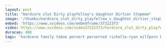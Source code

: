 ```yaml
---
layout: post
title: "Hardcore slut Dirty playfellow's daughter Dirtier Stepmom"
image: '/thumbs/hardcore_slut_dirty_playfellow_s_daughter_dirtier_stepmom.jpg'
embed: 'https://www.xvideos.com/embedframe/37322373'
video: https://www.xvideos.com/video37322373/hardcore_slut_dirty_playfellow_s_daughter_dirtier_stepmom
duracao: 480
tags: 'hardcore family taboo pervert perverted richelle-ryan milfporn brenna-sparks'
---
```

